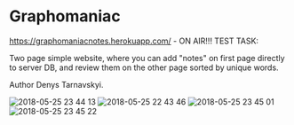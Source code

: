 # Graphomaniac
https://graphomaniacnotes.herokuapp.com/ - ON AIR!!!
TEST TASK:

Two page simple website, where you can add "notes" on first page directly to server DB, and review them on the other page sorted by unique words.

Author Denys Tarnavskyi.

![2018-05-25 23 44 13](https://user-images.githubusercontent.com/25755345/40565703-3b80a312-6076-11e8-93f6-967f4fad5ae1.png)
![2018-05-25 22 43 46](https://user-images.githubusercontent.com/25755345/40565701-3a5ac0da-6076-11e8-8e3b-82b6e85f9da4.png)
![2018-05-25 23 45 01](https://user-images.githubusercontent.com/25755345/40565706-3c7f49d0-6076-11e8-960b-c7180daf27c8.png)
![2018-05-25 23 45 22](https://user-images.githubusercontent.com/25755345/40565700-38eac3bc-6076-11e8-82b2-cef7e5a9557d.png)

